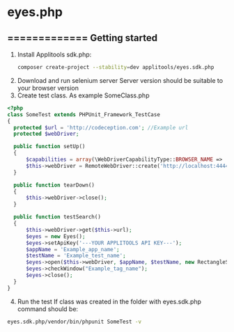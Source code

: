 # eyes.php
=============
Getting started
----------------
1. Install Applitools sdk.php:
   ```bash
   composer create-project --stability=dev applitools/eyes.sdk.php
   ```
2. Download and run selenium server
  Server version should be suitable to your browser version
3. Create test class.
  As example SomeClass.php
  ```php
  <?php
class SomeTest extends PHPUnit_Framework_TestCase
{
    protected $url = 'http://codeception.com'; //Example url
    protected $webDriver;

    public function setUp()
    {
        $capabilities = array(\WebDriverCapabilityType::BROWSER_NAME => 'firefox');
        $this->webDriver = RemoteWebDriver::create('http://localhost:4444/wd/hub', $capabilities);
    }

    public function tearDown()
    {
        $this->webDriver->close();
    }

    public function testSearch()
    {
        $this->webDriver->get($this->url);
        $eyes = new Eyes();
        $eyes->setApiKey('---YOUR APPLITOOLS API KEY---');
        $appName = 'Example_app_name';
        $testName = 'Example_test_name';
        $eyes->open($this->webDriver, $appName, $testName, new RectangleSize(1024, 768));
        $eyes->checkWindow("Example_tag_name");
        $eyes->close();
    }
}
  ```
4. Run the test
    If class was created in the folder with eyes.sdk.php command should be:
  ```bash
  eyes.sdk.php/vendor/bin/phpunit SomeTest -v
   ```
